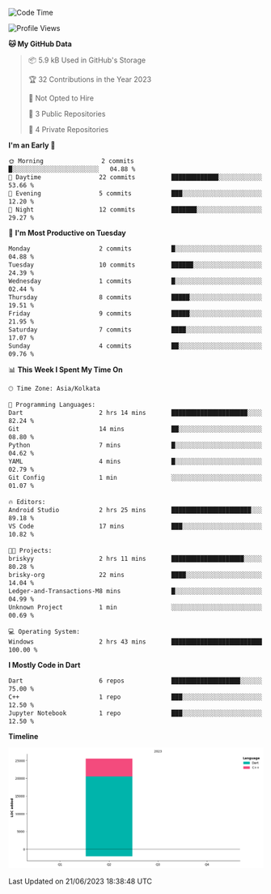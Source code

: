 <!--START_SECTION:waka-->
![Code Time](http://img.shields.io/badge/Code%20Time-36%20hrs%207%20mins-blue)

![Profile Views](http://img.shields.io/badge/Profile%20Views-3-blue)

**🐱 My GitHub Data** 

> 📦 5.9 kB Used in GitHub's Storage 
 > 
> 🏆 32 Contributions in the Year 2023
 > 
> 🚫 Not Opted to Hire
 > 
> 📜 3 Public Repositories 
 > 
> 🔑 4 Private Repositories 
 > 
**I'm an Early 🐤** 

```text
🌞 Morning                2 commits           █░░░░░░░░░░░░░░░░░░░░░░░░   04.88 % 
🌆 Daytime                22 commits          █████████████░░░░░░░░░░░░   53.66 % 
🌃 Evening                5 commits           ███░░░░░░░░░░░░░░░░░░░░░░   12.20 % 
🌙 Night                  12 commits          ███████░░░░░░░░░░░░░░░░░░   29.27 % 
```
📅 **I'm Most Productive on Tuesday** 

```text
Monday                   2 commits           █░░░░░░░░░░░░░░░░░░░░░░░░   04.88 % 
Tuesday                  10 commits          ██████░░░░░░░░░░░░░░░░░░░   24.39 % 
Wednesday                1 commits           █░░░░░░░░░░░░░░░░░░░░░░░░   02.44 % 
Thursday                 8 commits           █████░░░░░░░░░░░░░░░░░░░░   19.51 % 
Friday                   9 commits           █████░░░░░░░░░░░░░░░░░░░░   21.95 % 
Saturday                 7 commits           ████░░░░░░░░░░░░░░░░░░░░░   17.07 % 
Sunday                   4 commits           ██░░░░░░░░░░░░░░░░░░░░░░░   09.76 % 
```


📊 **This Week I Spent My Time On** 

```text
🕑︎ Time Zone: Asia/Kolkata

💬 Programming Languages: 
Dart                     2 hrs 14 mins       █████████████████████░░░░   82.24 % 
Git                      14 mins             ██░░░░░░░░░░░░░░░░░░░░░░░   08.80 % 
Python                   7 mins              █░░░░░░░░░░░░░░░░░░░░░░░░   04.62 % 
YAML                     4 mins              █░░░░░░░░░░░░░░░░░░░░░░░░   02.79 % 
Git Config               1 min               ░░░░░░░░░░░░░░░░░░░░░░░░░   01.07 % 

🔥 Editors: 
Android Studio           2 hrs 25 mins       ██████████████████████░░░   89.18 % 
VS Code                  17 mins             ███░░░░░░░░░░░░░░░░░░░░░░   10.82 % 

🐱‍💻 Projects: 
briskyy                  2 hrs 11 mins       ████████████████████░░░░░   80.28 % 
brisky-org               22 mins             ████░░░░░░░░░░░░░░░░░░░░░   14.04 % 
Ledger-and-Transactions-M8 mins              █░░░░░░░░░░░░░░░░░░░░░░░░   04.99 % 
Unknown Project          1 min               ░░░░░░░░░░░░░░░░░░░░░░░░░   00.69 % 

💻 Operating System: 
Windows                  2 hrs 43 mins       █████████████████████████   100.00 % 
```

**I Mostly Code in Dart** 

```text
Dart                     6 repos             ███████████████████░░░░░░   75.00 % 
C++                      1 repo              ███░░░░░░░░░░░░░░░░░░░░░░   12.50 % 
Jupyter Notebook         1 repo              ███░░░░░░░░░░░░░░░░░░░░░░   12.50 % 
```



**Timeline**

![Lines of Code chart](https://raw.githubusercontent.com/sairam030/sairam030/main/assets/bar_graph.png)


 Last Updated on 21/06/2023 18:38:48 UTC
<!--END_SECTION:waka-->

